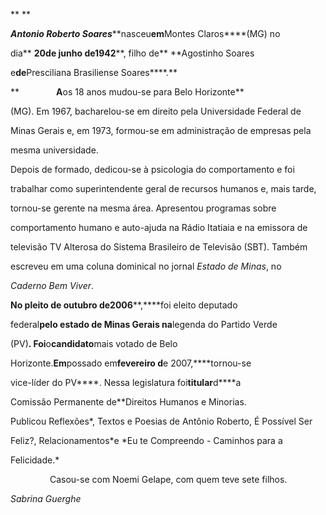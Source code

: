 

** **



***Antonio Roberto Soares*****nasceu****em****Montes Claros****(MG) no

dia** **20****de junho de****1942****, filho de** **Agostinho Soares

e****de****Presciliana Brasiliense Soares****.**



**               ****A****os 18 anos mudou-se para Belo Horizonte**

(MG). Em 1967, bacharelou-se em direito pela Universidade Federal de

Minas Gerais e, em 1973, formou-se em administração de empresas pela

mesma universidade.



Depois de formado, dedicou-se à psicologia do comportamento e foi

trabalhar como superintendente geral de recursos humanos e, mais tarde,

tornou-se gerente na mesma área. Apresentou programas sobre

comportamento humano e auto-ajuda na Rádio Itatiaia e na emissora de

televisão TV Alterosa do Sistema Brasileiro de Televisão (SBT). Também

escreveu em uma coluna dominical no jornal *Estado de Minas*, no

*Caderno Bem Viver*.



**No pleito de outubro de****200****6****,****foi eleito deputado

federal****pelo estado de Minas Gerais na****legenda do Partido Verde

(PV)****. Foi****o****candidato****mais votado de Belo

Horizonte.****Em****possado em****fevereiro d****e 2007,****tornou-se

vice-líder do PV****. Nessa legislatura foi****titular****d****a

Comissão Permanente de**Direitos Humanos e Minorias.



Publicou Reflexões*, Textos e Poesias de Antônio Roberto, É Possível Ser

Feliz?, Relacionamentos*e *Eu te Compreendo - Caminhos para a

Felicidade.*



                Casou-se com Noemi Gelape, com quem teve sete filhos.



*Sabrina Guerghe*



 



